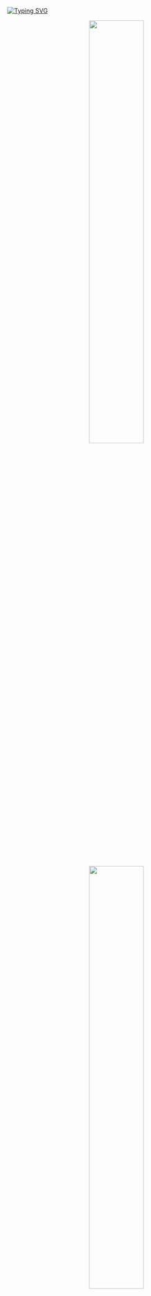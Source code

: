 [![Typing SVG](https://readme-typing-svg.herokuapp.com?color=110DF6&size=35&center=true&vCenter=true&width=1000&lines=Bem+Vindo!;Ao+meu+GitHub!;Meu+nome+é+João+Pedro+Pitarelo)](https://git.io/typing-svg)

<!--Stats-->
<div align="center" style="margin-bottom:200px">
  <img width=50% align="center" src="https://github-readme-stats.vercel.app/api?username=JoaoPedroPitarelo&show_icons=true&theme=transparent" /> 
  <img  width=50% align="center" src="https://github-readme-stats.vercel.app/api/top-langs/?username=JoaoPedroPitarelo&layout=compact&theme=transparent" />

</div>    
<br>

## Ferramentas e linguagens:
 
### Stack principal:
[<img height="48px" width="48px" alt="Java" src="https://skillicons.dev/icons?i=java"/>](https://www.java.com)

### Estudando nesse momento:
[<img height="48px" width="48px" alt="Java" src="https://skillicons.dev/icons?i=java"/>](https://www.java.com)
[<img height="48px" width="48px" alt="Python" src="https://skillicons.dev/icons?i=py"/>](https://www.python.org)
[<img height="48px" width="48px" alt="C++" src="https://skillicons.dev/icons?i=cpp"/>](https://cplusplus.com)
[<img height="48px" width="48px" alt="MySQL" src="https://skillicons.dev/icons?i=mysql"/>](https://www.mysql.com)

### Ferramentas:
[<img height="48px" width="48px" alt="Linux" src="https://skillicons.dev/icons?i=linux"/>](https://www.linuxfoundation.org)
[<img height="48px" width="48px" alt="Eclipse" src="https://skillicons.dev/icons?i=eclipse"/>](https://www.eclipse.org)
[<img height="48px" width="48px" alt="GitHub" src="https://skillicons.dev/icons?i=github"/>](https://github.com/)
[<img height="48px" width="48px" alt="Git" src="https://skillicons.dev/icons?i=git"/>](https://git-scm.com)
[<img height="48px" width="48px" alt="Visual Studio Code" src="https://skillicons.dev/icons?i=vscode"/>](https://code.visualstudio.com)

## Academic Background:
[<img align="left" height="94px" width="94px" alt="Warpnet" src="https://media.licdn.com/dms/image/C560BAQGInFydQ-6Lwg/company-logo_200_200/0/1632491306532?e=2147483647&v=beta&t=8Vwwv7ClUqSnuF71bktiZFb7YCM_e6p5BvFSWUj_5DQ"/>](https://fema.edu.br)
**Análise e Desenvolvimento de Sistemas** \
[**FEMA**](https://fema.edu.br)  • Em progresso - Prev.Término Dez 2025 \
Skills: `C++` `MySQL` `C#` `PHP` `Web development` `Requirements Engineering` `Software Architecture`
`Project Management` `Software Development` `Software Quality`
`Software Engineering`

[<img align="left" height="94px" width="94px" alt="Warpnet" src="https://upload.wikimedia.org/wikipedia/commons/1/1f/Python_logo_01.svg"/>](https://www.udemy.com/user/joao-pedro-pitarelo/)
**Python Básico ao Avançado** \
[**Udemy**](https://www.dio.me/users/mateus_alves274)  • Em progresso\
Skills: `Python` `Django` `MySQL` `Automations`

<br>

<div>
  <a href="https://www.linkedin.com/in/jo%C3%A3o-pedro-salmazo-pitarelo-b12b71264/" target="_blank"><img loading="lazy" src="https://img.shields.io/badge/-LinkedIn-%230077B5?style=for-the-badge&logo=linkedin&logoColor=white"></a>
  <a href="https://www.instagram.com/joaopedropitarelo/" target="_blank"><img src="https://img.shields.io/badge/-Instagram-%23E4405F?style=for-the-badge&logo=instagram&logoColor=white"></a>
  <a href="https://ubuntu.com/" target="_blank"><img src="https://img.shields.io/badge/Ubuntu-E95420?style=for-the-badge&logo=ubuntu&logoColor=white"></a>
</div>



